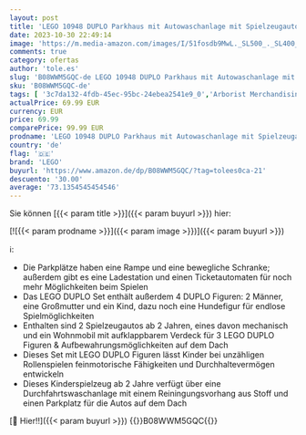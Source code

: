```yaml
---
layout: post
title: 'LEGO 10948 DUPLO Parkhaus mit Autowaschanlage mit Spielzeugauto  Wohnmobil und Rennauto  Garagen-Spielzeug inkl. 4 Figuren  für Kleinkinder  Mädchen und Jungen ab 2 Jahre'
date: 2023-10-30 22:49:14
image: 'https://m.media-amazon.com/images/I/51fosdb9MwL._SL500_._SL400_.jpg'
comments: true
category: ofertas
author: 'tole.es'
slug: 'B08WWM5GQC-de LEGO 10948 DUPLO Parkhaus mit Autowaschanlage mit...'
sku: 'B08WWM5GQC-de'
tags: [ '3c7da132-4fdb-45ec-95bc-24ebea2541e9_0','Arborist Merchandising Root','Bauspielzeug & Konstruktionsspielzeug','Bauspielzeugsets','Custom Stores','LEGO','Lego Duplo','Self Service','Spielzeug','lego','🇩🇪', ]
actualPrice: 69.99 EUR
currency: EUR
price: 69.99
comparePrice: 99.99 EUR
prodname: 'LEGO 10948 DUPLO Parkhaus mit Autowaschanlage mit Spielzeugauto  Wohnmobil und Rennauto  Garagen-Spielzeug inkl. 4 Figuren  für Kleinkinder  Mädchen und Jungen ab 2 Jahre'
country: 'de'
flag: '🇩🇪'
brand: 'LEGO'
buyurl: 'https://www.amazon.de/dp/B08WWM5GQC/?tag=tolees0ca-21'
descuento: '30.00'
average: '73.1354545454546'
---
```


Sie können [{{< param title >}}]({{< param buyurl >}}) hier:

[![{{< param prodname >}}]({{< param image >}})]({{< param buyurl >}})

ℹ️:

- Die Parkplätze haben eine Rampe und eine bewegliche Schranke; außerdem gibt es eine Ladestation und einen Ticketautomaten für noch mehr Möglichkeiten beim Spielen
- Das LEGO DUPLO Set enthält außerdem 4 DUPLO Figuren: 2 Männer, eine Großmutter und ein Kind, dazu noch eine Hundefigur für endlose Spielmöglichkeiten
- Enthalten sind 2 Spielzeugautos ab 2 Jahren, eines davon mechanisch und ein Wohnmobil mit aufklappbarem Verdeck für 3 LEGO DUPLO Figuren & Aufbewahrungsmöglichkeiten auf dem Dach
- Dieses Set mit LEGO DUPLO Figuren lässt Kinder bei unzähligen Rollenspielen feinmotorische Fähigkeiten und Durchhaltevermögen entwickeln
- Dieses Kinderspielzeug ab 2 Jahre verfügt über eine Durchfahrtswaschanlage mit einem Reiningungsvorhang aus Stoff und einen Parkplatz für die Autos auf dem Dach

[🛒 Hier!!]({{< param buyurl >}})
{{<world>}}B08WWM5GQC{{</world>}}
